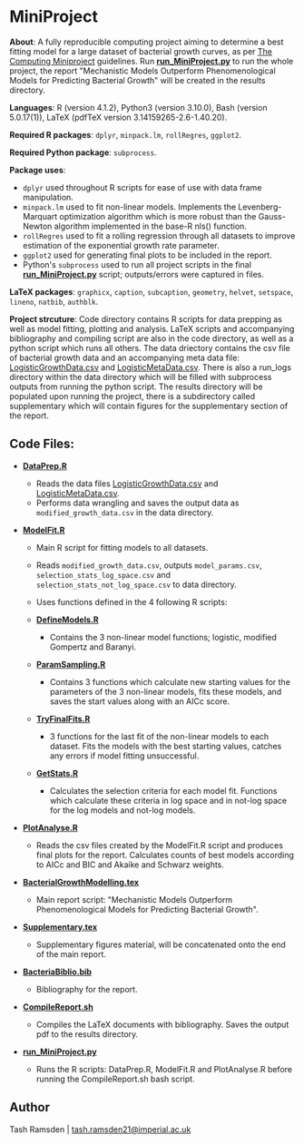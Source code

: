 # MiniProject

**About**: A fully reproducible computing project aiming to determine a best fitting model for a large dataset of bacterial growth curves, as per 
[The Computing Miniproject](https://mhasoba.github.io/TheMulQuaBio/notebooks/Appendix-MiniProj.html#) guidelines. Run [**run_MiniProject.py**](code/run_MiniProject.py) to run the whole project, the report "Mechanistic Models Outperform Phenomenological Models for Predicting Bacterial Growth" will be created in the results directory.

**Languages**: R (version 4.1.2), Python3 (version 3.10.0), Bash (version 5.0.17(1)), LaTeX (pdfTeX version 3.14159265-2.6-1.40.20).

**Required R packages**: `dplyr`, `minpack.lm`, `rollRegres`, `ggplot2`.

**Required Python package**: `subprocess`.

**Package uses**:
  * `dplyr` used throughout R scripts for ease of use with data frame manipulation.
  * `minpack.lm` used to fit non-linear models. Implements the Levenberg-Marquart optimization algorithm which is more robust
  than the Gauss-Newton algorithm implemented in the base-R nls() function.
  * `rollRegres` used to fit a rolling regression through all datasets to improve estimation of the exponential growth rate parameter.
  * `ggplot2` used for generating final plots to be included in the report.
  * Python's `subprocess` used to run all project scripts in the final [**run_MiniProject.py**](code/run_MiniProject.py) script; outputs/errors were captured in files.

**LaTeX packages**: `graphicx`, `caption`, `subcaption`, `geometry`, `helvet`, `setspace`, `lineno`, `natbib`, `authblk`.

**Project strcuture**: Code directory contains R scripts for data prepping as well as model fitting, plotting and analysis. 
LaTeX scripts and accompanying bibliography and compiling script are also in the code directory, as well as a python script which runs all others. 
The data driectory contains the csv file of bacterial growth data and an accompanying meta data file: 
[LogisticGrowthData.csv](data/LogisticGrowthData.csv) and [LogisticMetaData.csv](LogisticMetaData.csv). There is also a run_logs directory within 
the data directory which will be filled with subprocess outputs from running the python script. 
The results directory will be populated upon running the project, there is a subdirectory called supplementary which will 
contain figures for the supplementary section of the report.

## Code Files:

* [**DataPrep.R**](code/DataPrep.R)
  * Reads the data files [LogisticGrowthData.csv](data/LogisticGrowthData.csv) and [LogisticMetaData.csv](LogisticMetaData.csv).
  * Performs data wrangling and saves the output data as `modified_growth_data.csv` in the data directory.

* [**ModelFit.R**](code/ModelFit.R)
  * Main R script for fitting models to all datasets.
  * Reads `modified_growth_data.csv`, outputs `model_params.csv`, `selection_stats_log_space.csv` and `selection_stats_not_log_space.csv` to data directory.
  * Uses functions defined in the 4 following R scripts:

  * [**DefineModels.R**](code/DefineModels.R)
    * Contains the 3 non-linear model functions; logistic, modified Gompertz and Baranyi.

  * [**ParamSampling.R**](code/ParamSampling.R)
    * Contains 3 functions which calculate new starting values for the parameters of the 3 non-linear models, 
    fits these models, and saves the start values along with an AICc score.

  * [**TryFinalFits.R**](code/TryFinalFits.R)
    * 3 functions for the last fit of the non-linear models to each dataset. 
    Fits the models with the best starting values, catches any errors if model fitting unsuccessful.
  
  * [**GetStats.R**](code/GetStats.R)
    * Calculates the selection criteria for each model fit. Functions which calculate these criteria in 
    log space and in not-log space for the log models and not-log models.
  
* [**PlotAnalyse.R**](code/PlotAnalyse.R)
  * Reads the csv files created by the ModelFit.R script and produces final plots for the report. 
  Calculates counts of best models according to AICc and BIC and Akaike and Schwarz weights.
 
* [**BacterialGrowthModelling.tex**](code/BacterialGrowthModelling.tex)
  * Main report script: "Mechanistic Models Outperform Phenomenological Models for Predicting Bacterial Growth".
 
* [**Supplementary.tex**](code/Supplementary.tex)
  * Supplementary figures material, will be concatenated onto the end of the main report.
  
* [**BacteriaBiblio.bib**](code/BacteriaBiblio.bib)
  * Bibliography for the report.

* [**CompileReport.sh**](code/CompileReport.sh)
  * Compiles the LaTeX documents with bibliography. Saves the output pdf to the results directory.
  
* [**run_MiniProject.py**](code/run_MiniProject.py)
  * Runs the R scripts: DataPrep.R, ModelFit.R and PlotAnalyse.R before running the CompileReport.sh bash script.


## Author

Tash Ramsden | tash.ramsden21@imperial.ac.uk
